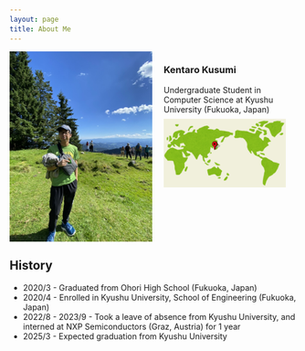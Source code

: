 ```yaml
---
layout: page
title: About Me
---
```


<div style="display: flex; margin-bottom: 20px;">
<img style="width: 250px;" src="/assets/img/me.jpeg" />
<div style="padding: 0 20px">
<h3>Kentaro Kusumi</h3>
Undergraduate Student in Computer Science at Kyushu University (Fukuoka, Japan)
<img style="margin: 8px 0; max-width: 100%;" src="/assets/img/sekaichizu-added.png" />
</div>
</div>

<h2>History</h2>
<ul>
  <li>2020/3 - Graduated from Ohori High School (Fukuoka, Japan)</li>
  <li>2020/4 - Enrolled in Kyushu University, School of Engineering (Fukuoka, Japan)</li>
  <li>2022/8 - 2023/9 - Took a leave of absence from Kyushu University, and interned at NXP Semiconductors (Graz, Austria) for 1 year</li>
  <li>2025/3 - Expected graduation from Kyushu University</li>
</ul>
<!-- 
<h2>Papers</h2> -->

